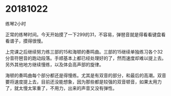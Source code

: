 # 20181022

练琴2小时

正常的练琴时间。今天开始摸了一下299的31，不容易，弹琶音就是得看看键盘看看谱子，摸得很慢。

上完课之后继续努力练三部的15和海顿的奏鸣曲。三部的15继续单独练习各个32分音符琶音的跑动段落。手顺基本上都已经处理好的了，然而速度却难以提上去。另外其他地方继续慢练，以及体会高声部的旋律。

海顿的奏鸣曲每个部分都还是得慢练。尤其是有双音的部分，和最后的高潮。双音要将速度提上去，目前还没能想象，因为那些都是较强的双音顿音，如果太用力了，就太慢太笨重了，不用力，出来的声音又没有弹性。
